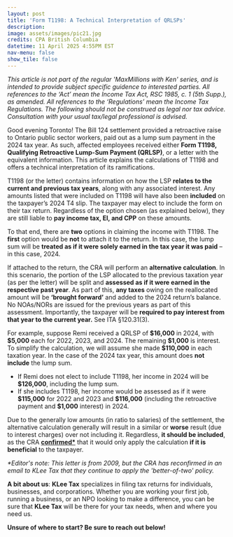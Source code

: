 ```yaml
---
layout: post
title: 'Form T1198: A Technical Interpretation of QRLSPs'
description: 
image: assets/images/pic21.jpg
credits: CPA British Columbia
datetime: 11 April 2025 4:55PM EST
nav-menu: false
show_tile: false
---
```


<!-- Content -->
<div class="row">
  <div class="12u">
  <p><i>This article is not part of the regular 'MaxMillions with Ken' series, and is intended to provide subject specific guidence to interested parties. All references to the ‘Act’ mean the Income Tax Act, RSC 1985, c. 1 (5th Supp.), as amended. All references to the ‘Regulations’ mean the Income Tax Regulations. The following should not be construed as legal nor tax advice. Consultation with your usual tax/legal professional is advised.</i></p>
  <p>Good evening Toronto! The Bill 124 settlement provided a retroactive raise to Ontario public sector workers, paid out as a lump sum payment in the 2024 tax year. As such, affected employees received either <b>Form T1198, Qualifying Retroactive Lump-Sum Payment (QRLSP)</b>, or a letter with the equivalent information. This article explains the calculations of T1198 and offers a technical interpretation of its ramifications.</p>
  <p>T1198 (or the letter) contains information on how the LSP <b>relates to the current and previous tax years</b>, along with any associated interest. Any amounts listed that were included on T1198 will have also been <b>included</b> on the taxpayer’s 2024 T4 slip. The taxpayer may elect to include the form on their tax return. Regardless of the option chosen (as explained below), they are still liable to <b>pay income tax, EI, and CPP</b> on these amounts.</p>
  <p>To that end, there are <b>two</b> options in claiming the income with T1198. The <b>first</b> option would be <b>not</b> to attach it to the return. In this case, the lump sum will be <b>treated as if it were solely earned in the tax year it was paid</b> – in this case, 2024. 
  <p>If attached to the return, the CRA will perform an <b>alternative calculation</b>. In this scenario, the portion of the LSP allocated to the previous taxation year (as per the letter) will be split and <b>assessed as if it were earned in the respective past year</b>. As part of this, <b>any taxes</b> owing on the reallocated amount will be <b>‘brought forward’</b> and added to the 2024 return’s balance. No NOAs/NORs are issued for the previous years as part of this assessment. Importantly, the taxpayer will be <b>required to pay interest from that year to the current year.</b> See ITA §120.31(3).</p> 
  <div class="box">
    <p>For example, suppose Remi received a QRLSP of <b>$16,000</b> in 2024, with <b>$5,000</b> each for 2022, 2023, and 2024. The remaining <b>$1,000</b> is interest. To simplify the calculation, we will assume she made <b>$110,000</b> in each taxation year. In the case of the 2024 tax year, this amount does <b>not include</b> the lump sum.</p>
    <ul>
      <li>If Remi does not elect to include T1198, her income in 2024 will be <b>$126,000</b>, including the lump sum.</li>
      <li>If she includes T1198, her income would be assessed as if it were <b>$115,000</b> for 2022 and 2023 and <b>$116,000</b> (including the retroactive payment and <b>$1,000</b> interest) in 2024.</li>
    </ul>
  </div>
  <p>Due to the generally low amounts (in ratio to salaries) of the settlement, the alternative calculation generally will result in a similar or <b>worse</b> result (due to interest charges) over not including it. Regardless, <b>it should be included</b>, as the CRA <a href="https://taxinterpretations.com/cra/severed-letters/2008-0264231e5"><b>confirmed*</b></a> that it would only apply the calculation <b>if it is beneficial</b> to the taxpayer.</p>
  <p><i>*Editor's note: This letter is from 2009, but the CRA has reconfirmed in an email to KLee Tax that they continue to apply the 'better-of-two' policy.</i></p>
  <p><b>A bit about us</b>: <b>KLee Tax</b> specializes in filing tax returns for individuals, businesses, and corporations. Whether you are working your first job, running a business, or an NPO looking to make a difference, you can be sure that <b>KLee Tax</b> will be there for your tax needs, when and where you need us.</p>
  <p><b>Unsure of where to start? Be sure to reach out below!</b></p>
